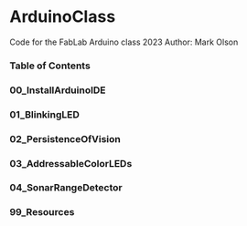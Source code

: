 # ArduinoClass
Code for the FabLab Arduino class 2023
Author: Mark Olson

### Table of Contents
### 00_InstallArduinoIDE
### 01_BlinkingLED
### 02_PersistenceOfVision
### 03_AddressableColorLEDs
### 04_SonarRangeDetector
### 99_Resources
